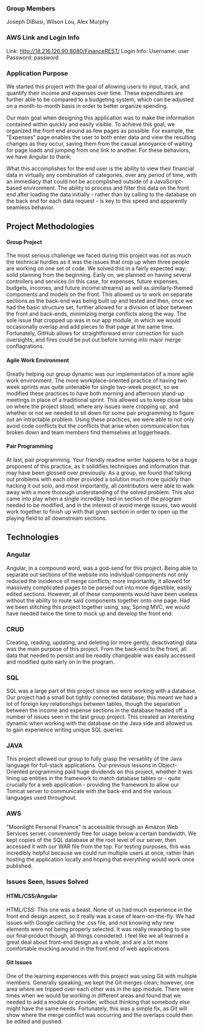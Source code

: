 ### Group Members

Joseph DiBiasi, Wilson Lou, Alex Murphy

### AWS Link and Login Info
Link: http://18.216.126.90:8080/FinanceREST/
Login Info:
Username: user 
Password: password

### Application Purpose

We started this project with the goal of allowing users to input, track, and quantify their income and expenses over time. These expenditures are further able to be compared to a budgeting system, which can be adjusted on a month-to-month basis in order to better organize spending.

Our main goal when designing this application was to make the information contained within quickly and easily visible. To achieve this goal, we organized the front end around as few pages as possible. For example, the "Expenses" page enables the user to both enter data and view the resulting changes as they occur, saving them from the casual annoyance of waiting for page loads and jumping from one link to another. For these behaviors, we have Angular to thank.

What this accomplishes for the end user is the ability to view their financial data in virtually any combination of categories, over any period of time, with an immediacy that could not be accomplished outside of a JavaScript-based environment. The ability to process and filter this data on the front end after loading the data initially - rather than by calling to the database on the back end for each data request - is key to this speed and apparently seamless behavior.


## Project Methodologies
#### Group Project
The most serious challenge we faced during this project was not as much the technical hurdles as it was the issues that crop up when three people are working on one set of code. We solved this in a fairly expected way: solid planning from the beginning. Early on, we planned on having several controllers and services (in this case, for expenses, future expenses, budgets, incomes, and future income streams) as well as similarly-themed components and models on the front. This allowed us to work on separate sections as the back-end was being built up and tested and then, once we had the basic structure set, further allowed for a division of labor between the front and back-ends, minimizing merge conflicts along the way. The sole issue that cropped up was in our app module, in which we would occasionally overlap and add pieces to that page at the same time. Fortunately, GitHub allows for straightforward error correction for such oversights, and fires could be put out before turning into major merge conflagrations.

#### Agile Work Environment
Greatly helping our group dynamic was our implementation of a more agile work environment. The more workplace-oriented practice of having two week sprints was quite untenable for single two-week project, so we modified these practices to have both morning and afternoon stand-up meetings in place of a traditional sprint. This allowed us to keep close tabs on where the project stood, where any issues were cropping up, and whether or not we needed to sit down for some pair programming to figure out an intractable problem. Using these practices, we were able to not only avoid code conflicts but the conflicts that arise when communication has broken down and team members find themselves at loggerheads.

#### Pair Programming
At last, pair programming. Your friendly readme writer happens to be a huge proponent of this practice, as it solidifies techniques and information that may have been glossed over previously. As a group, we found that talking out problems with each other provided a solution much more quickly than hacking it out solo, and most importantly, all contributors were able to walk away with a more thorough understanding of the solved problem. This also came into play when a single incredibly tied-in section of the program needed to be modified, and in the interest of avoid merge issues, two would work together to finish up with that given section in order to open up the playing field to all downstream sections.

## Technologies

### Angular
Angular, in a compound word, was a god-send for this project. Being able to separate out sections of the website into individual components not only reduced the incidence of merge conflicts; more importantly, it allowed for massively complicated pages to be parsed out into more digestible, easily edited sections. However, all of these components would have been useless without the ability to route said components together onto one page. Had we been stitching this project together using, say, Spring MVC, we would have needed twice the time to mock up and develop the front end.
### CRUD
Creating, reading, updating, and deleting (or more gently, deactivating) data was the main purpose of this project. From the back-end to the front, all data that needed to persist and be readily changeable was easily accessed and modified quite early on in the program.
### SQL
SQL was a large part of this project since we were working with a database. Our project had a small but tightly connected database; this meant we had a lot of foreign key relationships between tables, though the separation between the income and expense sections in the database headed off a number of issues seen in the last group project. This created an interesting dynamic when working with the database on the Java side and allowed us to gain experience writing unique SQL queries.
### JAVA
This project allowed our group to fully grasp the versatility of the Java language for full-stack applications. Our previous lessons in Object-Oriented programming paid huge dividends on this project, whether it was lining up entities in the framework to match database tables or - quite crucially for a web application - providing the framework to allow our Tomcat server to communicate with the back-end and the various languages used throughout.
### AWS
"Moonlight Personal Finance" is accessible through an Amazon Web Services server, conveniently free for usage below a certain bandwidth. We kept copies of the SQL database at the root level of our server, then accessed it with our WAR file from the top. For testing purposes, this was incredibly helpful because we could run multiple users at once, rather than hosting the application locally and hoping that everything would work once published.


### Issues Seen, Issues Solved
#### HTML/CSS/Angular
HTML/CSS: This one was a beast. None of us had much experience in the front end design aspect, so it really was a case of learn-on-the-fly. We had issues with Google caching the .css file, and not knowing why new elements were not being properly selected. It was really rewarding to see our final product though, all things considered. I feel like we all learned a great deal about front-end design as a whole, and are a lot more comfortable mucking around in the front end of web applications.
#### Git Issues
One of the learning experiences with this project was using Git with multiple members. Generally speaking, we kept the Git merges clean; however, one area where we tripped over each other was in the app module. There were times when we would be working in different areas and found that we needed to add a module or provider, without thinking that somebody else might have the same needs. Fortunately, this was a simple fix, as Git will show where the merge conflict was occurring and the overlaps could then be edited and pushed.
